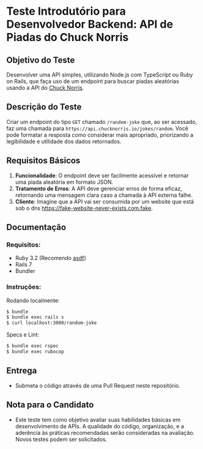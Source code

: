 # Teste Introdutório para Desenvolvedor Backend: API de Piadas do Chuck Norris

## Objetivo do Teste
Desenvolver uma API simples, utilizando Node.js com TypeScript ou Ruby on Rails, que faça uso de um endpoint para buscar piadas aleatórias usando a API do [Chuck Norris](https://api.chucknorris.io/).

## Descrição do Teste
Criar um endpoint do tipo `GET` chamado `/random-joke` que, ao ser acessado, faz uma chamada para `https://api.chucknorris.io/jokes/random`. Você pode formatar a resposta como considerar mais apropriado, priorizando a legibilidade e utilidade dos dados retornados.

## Requisitos Básicos
1. **Funcionalidade**: O endpoint deve ser facilmente acessível e retornar uma piada aleatória em formato JSON.
2. **Tratamento de Erros**: A API deve gerenciar erros de forma eficaz, retornando uma mensagem clara caso a chamada à API externa falhe.
3. **Cliente**: Imagine que a API vai ser consumida por um website que está sob o dns https://fake-website-never-exists.com.fake.

## Documentação

### Requisitos:
- Ruby 3.2 (Recomendo [asdf](https://github.com/asdf-vm/asdf-ruby))
- Rails 7
- Bundler

### Instruções:

Rodando localmente:
```bash
$ bundle
$ bundle exec rails s
$ curl localhost:3000/random-joke
```
Specs e Lint:
```bash
$ bundle exec rspec
$ bundle exec rubocop
```

## Entrega
- Submeta o código através de uma Pull Request neste repositório.

## Nota para o Candidato
- Este teste tem como objetivo avaliar suas habilidades básicas em desenvolvimento de APIs. A qualidade do código, organização, e a aderência às práticas recomendadas serão consideradas na avaliação. Novos testes podem ser solicitados.
